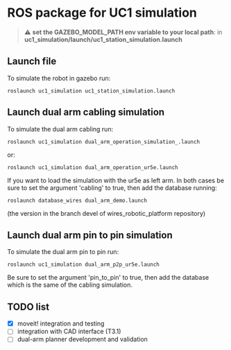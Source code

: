 # ROS package for UC1 simulation

> :warning: **set the GAZEBO_MODEL_PATH env variable to your local path**:  in **uc1_simulation/launch/uc1_station_simulation.launch**

## Launch file

To simulate the robot in gazebo run:

`roslaunch uc1_simulation uc1_station_simulation.launch`

## Launch dual arm cabling simulation

To simulate the dual arm cabling run: 

`roslaunch uc1_simulation dual_arm_operation_simulation_.launch`

or:

`roslaunch uc1_simulation dual_arm_operation_ur5e.launch`

If you want to load the simulation with the ur5e as left arm. 
In both cases be sure to set the argument 'cabling' to true, then add the database running: 

`roslaunch database_wires dual_arm_demo.launch`

(the version in the branch devel of wires_robotic_platform repository)

## Launch dual arm pin to pin simulation

To simulate the dual arm pin to pin run:

`roslaunch uc1_simulation dual_arm_p2p_ur5e.launch`

Be sure to set the argument 'pin_to_pin' to true, then add the database which is the same of the cabling simulation.

## TODO list

- [x] moveit! integration and testing 
- [ ] integration with CAD interface (T3.1)
- [ ] dual-arm planner development and validation

